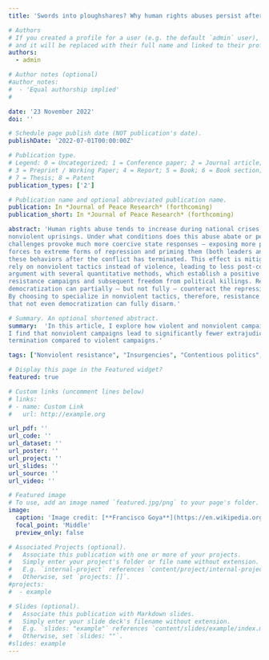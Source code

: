 ```yaml
---
title: 'Swords into ploughshares? Why human rights abuses persist after resistance campaigns'

# Authors
# If you created a profile for a user (e.g. the default `admin` user), write the username (folder name) here
# and it will be replaced with their full name and linked to their profile.
authors:
  - admin

# Author notes (optional)
#author_notes:
#  - 'Equal authorship implied'
#  

date: '23 November 2022'
doi: ''

# Schedule page publish date (NOT publication's date).
publishDate: '2022-07-01T00:00:00Z'

# Publication type.
# Legend: 0 = Uncategorized; 1 = Conference paper; 2 = Journal article;
# 3 = Preprint / Working Paper; 4 = Report; 5 = Book; 6 = Book section;
# 7 = Thesis; 8 = Patent
publication_types: ['2']

# Publication name and optional abbreviated publication name.
publication: In *Journal of Peace Research* (forthcoming)
publication_short: In *Journal of Peace Research* (forthcoming)

abstract: 'Human rights abuse tends to increase during national crises, such as civil wars and mass
nonviolent uprisings. Under what conditions does this abuse abate or persist? I argue that violent 
challenges provoke much more coercive state responses — exposing more personnel within the security 
forces to extreme forms of repression and priming them (both leaders and followers) to reproduce 
these behaviors after the conflict has terminated. This effect is mitigated or avoided when challengers 
rely on nonviolent tactics instead of violence, leading to less post-conflict abuse. I test this 
argument with several quantitative methods, which establish a positive association between nonviolent 
resistance campaigns and subsequent freedom from political killings. Results also suggest that 
democratization can partially — but not fully — counteract the repressive legacies of violent conflict.
By choosing to specialize in nonviolent tactics, therefore, resistance leaders avoid a repression trap 
that not even democratization can fully disarm.'

# Summary. An optional shortened abstract.
summary:  'In this article, I explore how violent and nonviolent campaigns shape future state repression. 
I find that nonviolent campaigns lead to significantly fewer extrajudicial killings after campaign 
termination compared to violent campaigns.'  

tags: ["Nonviolent resistance", "Insurgencies", "Contentious politics", "State repression", "Human rights abuse"]

# Display this page in the Featured widget?
featured: true

# Custom links (uncomment lines below)
# links:
# - name: Custom Link
#   url: http://example.org

url_pdf: ''
url_code: ''
url_dataset: ''
url_poster: ''
url_project: ''
url_slides: ''
url_source: ''
url_video: ''

# Featured image
# To use, add an image named `featured.jpg/png` to your page's folder.
image:
  caption: 'Image credit: [**Francisco Goya**](https://en.wikipedia.org/wiki/Francisco_Goya#/media/File:El_Tres_de_Mayo,_by_Francisco_de_Goya,_from_Prado_thin_black_margin.jpg)'
  focal_point: 'Middle'
  preview_only: false

# Associated Projects (optional).
#   Associate this publication with one or more of your projects.
#   Simply enter your project's folder or file name without extension.
#   E.g. `internal-project` references `content/project/internal-project/index.md`.
#   Otherwise, set `projects: []`.
#projects:
#  - example

# Slides (optional).
#   Associate this publication with Markdown slides.
#   Simply enter your slide deck's filename without extension.
#   E.g. `slides: "example"` references `content/slides/example/index.md`.
#   Otherwise, set `slides: ""`.
#slides: example
---
```

